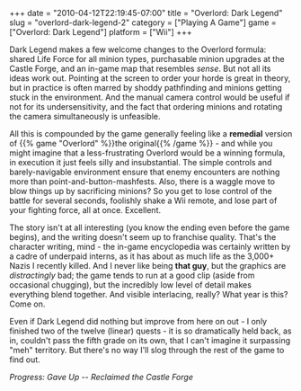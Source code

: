 +++
date = "2010-04-12T22:19:45-07:00"
title = "Overlord: Dark Legend"
slug = "overlord-dark-legend-2"
category = ["Playing A Game"]
game = ["Overlord: Dark Legend"]
platform = ["Wii"]
+++

Dark Legend makes a few welcome changes to the Overlord formula: shared Life Force for all minion types, purchasable minion upgrades at the Castle Forge, and an in-game map that resembles <i>sense</i>.  But not all its ideas work out.  Pointing at the screen to order your horde is great in theory, but in practice is often marred by shoddy pathfinding and minions getting stuck in the environment.  And the manual camera control would be useful if not for its undersensitivity, and the fact that ordering minions and rotating the camera simultaneously is unfeasible.

All this is compounded by the game generally feeling like a <b>remedial</b> version of {{% game "Overlord" %}}the original{{% /game %}} - and while you might imagine that a less-frustrating Overlord would be a winning formula, in execution it just feels silly and insubstantial.  The simple controls and barely-navigable environment ensure that enemy encounters are nothing more than point-and-button-mashfests.  Also, there is a waggle move to blow things up by sacrificing minions?  So you get to lose control of the battle for several seconds, foolishly shake a Wii remote, and lose part of your fighting force, all at once.  Excellent.

The story isn't at all interesting (you know the ending even before the game begins), and the writing doesn't seem up to franchise quality.  That's the character writing, mind - the in-game encyclopedia was certainly written by a cadre of underpaid interns, as it has about as much life as the 3,000+ Nazis I recently killed.  And I never like being <b>that guy</b>, but the graphics are <i>distractingly</i> bad; the game tends to run at a good clip (aside from occasional chugging), but the incredibly low level of detail makes everything blend together.  And visible interlacing, really?  What year is this?  Come on.

Even if Dark Legend did nothing but improve from here on out - I only finished two of the twelve (linear) quests - it is so dramatically held back, as in, couldn't pass the fifth grade on its own, that I can't imagine it surpassing "meh" territory.  But there's no way I'll slog through the rest of the game to find out.

<i>Progress: Gave Up -- Reclaimed the Castle Forge</i>